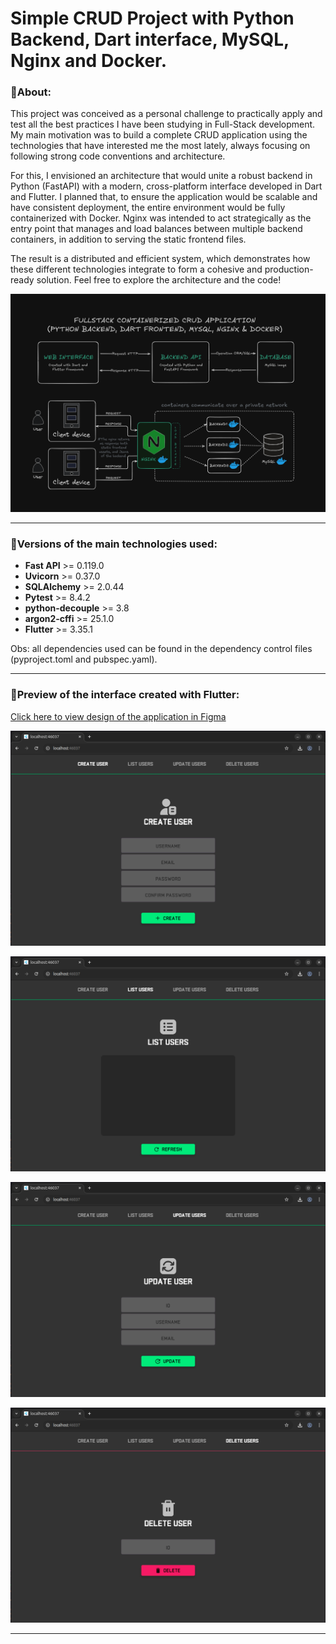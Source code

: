 # Simple CRUD Project with Python Backend, Dart interface, MySQL, Nginx and Docker.
### 📒**About:**

This project was conceived as a personal challenge to practically apply and test all the best practices I have been studying in Full-Stack development. My main motivation was to build a complete CRUD application using the technologies that have interested me the most lately, always focusing on following strong code conventions and architecture.

For this, I envisioned an architecture that would unite a robust backend in Python (FastAPI) with a modern, cross-platform interface developed in Dart and Flutter. I planned that, to ensure the application would be scalable and have consistent deployment, the entire environment would be fully containerized with Docker. Nginx was intended to act strategically as the entry point that manages and load balances between multiple backend containers, in addition to serving the static frontend files.

The result is a distributed and efficient system, which demonstrates how these different technologies integrate to form a cohesive and production-ready solution. Feel free to explore the architecture and the code!

![Excalidraw_Project](docs/images/simple_crud.png)

___

### 🧪**Versions of the main technologies used:**
- **Fast API** >= 0.119.0
- **Uvicorn** >= 0.37.0
- **SQLAlchemy** >= 2.0.44
- **Pytest** >= 8.4.2
- **python-decouple** >= 3.8
- **argon2-cffi** >= 25.1.0
- **Flutter** >= 3.35.1

Obs: all dependencies used can be found in the dependency control files (pyproject.toml and pubspec.yaml).
___

### 🎨**Preview of the interface created with Flutter:**
[Click here to view design of the application in Figma](https://www.figma.com/design/bN49sVb90XYx9s1Hpumjqu/Sem-t%C3%ADtulo?m=auto&t=vzVUMUTawlX4mAXg-1)

![Excalidraw_Project](docs/images/create_user.png)

![Excalidraw_Project](docs/images/list_users.png)

![Excalidraw_Project](docs/images/update_user.png)

![Excalidraw_Project](docs/images/delete_user.png)
___